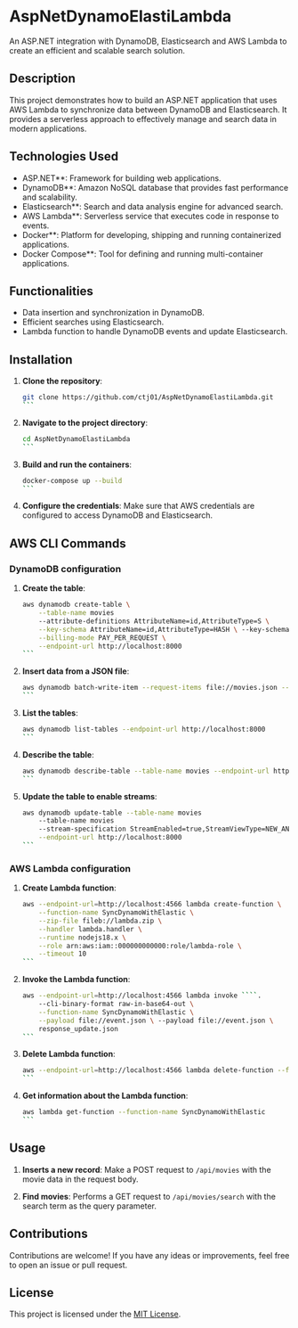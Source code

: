 
# AspNetDynamoElastiLambda

An ASP.NET integration with DynamoDB, Elasticsearch and AWS Lambda to create an efficient and scalable search solution.

## Description

This project demonstrates how to build an ASP.NET application that uses AWS Lambda to synchronize data between DynamoDB and Elasticsearch. It provides a serverless approach to effectively manage and search data in modern applications.

## Technologies Used

- ASP.NET**: Framework for building web applications.
- DynamoDB**: Amazon NoSQL database that provides fast performance and scalability.
- Elasticsearch**: Search and data analysis engine for advanced search.
- AWS Lambda**: Serverless service that executes code in response to events.
- Docker**: Platform for developing, shipping and running containerized applications.
- Docker Compose**: Tool for defining and running multi-container applications.

## Functionalities

- Data insertion and synchronization in DynamoDB.
- Efficient searches using Elasticsearch.
- Lambda function to handle DynamoDB events and update Elasticsearch.

## Installation

1. **Clone the repository**:

   ````bash
   git clone https://github.com/ctj01/AspNetDynamoElastiLambda.git
   ```

2. **Navigate to the project directory**:

   ````bash
   cd AspNetDynamoElastiLambda
   ```

3. **Build and run the containers**:

   ````bash
   docker-compose up --build
   ```

4. **Configure the credentials**:
   Make sure that AWS credentials are configured to access DynamoDB and Elasticsearch.

## AWS CLI Commands

### DynamoDB configuration

1. **Create the table**:

   ````bash
   aws dynamodb create-table \
       --table-name movies
       --attribute-definitions AttributeName=id,AttributeType=S \
       --key-schema AttributeName=id,AttributeType=HASH \ --key-schema AttributeName=id,KeyType=HASH \
       --billing-mode PAY_PER_REQUEST \
       --endpoint-url http://localhost:8000
   ```

2. **Insert data from a JSON file**:

   ````bash
   aws dynamodb batch-write-item --request-items file://movies.json --endpoint-url http://localhost:8000
   ```

3. **List the tables**:

   ````bash
   aws dynamodb list-tables --endpoint-url http://localhost:8000
   ```

4. **Describe the table**:

   ````bash
   aws dynamodb describe-table --table-name movies --endpoint-url http://localhost:8000
   ```

5. **Update the table to enable streams**:

   ````bash
   aws dynamodb update-table --table-name movies
       --table-name movies
       --stream-specification StreamEnabled=true,StreamViewType=NEW_AND_OLD_IMAGES \
       --endpoint-url http://localhost:8000
   ```

### AWS Lambda configuration

1. **Create Lambda function**:

   ````bash
   aws --endpoint-url=http://localhost:4566 lambda create-function \
       --function-name SyncDynamoWithElastic \
       --zip-file fileb://lambda.zip \
       --handler lambda.handler \
       --runtime nodejs18.x \
       --role arn:aws:iam::000000000000:role/lambda-role \
       --timeout 10
   ```

2. **Invoke the Lambda function**:

   ````bash
   aws --endpoint-url=http://localhost:4566 lambda invoke ````.
       --cli-binary-format raw-in-base64-out \
       --function-name SyncDynamoWithElastic \
       --payload file://event.json \ --payload file://event.json \
       response_update.json
   ```

3. **Delete Lambda function**:

   ````bash
   aws --endpoint-url=http://localhost:4566 lambda delete-function --function-name SyncDynamoWithElastic
   ```

4. **Get information about the Lambda function**:

   ````bash
   aws lambda get-function --function-name SyncDynamoWithElastic
   ```

## Usage

1. **Inserts a new record**:
   Make a POST request to `/api/movies` with the movie data in the request body.

2. **Find movies**:
   Performs a GET request to `/api/movies/search` with the search term as the query parameter.

## Contributions

Contributions are welcome! If you have any ideas or improvements, feel free to open an issue or pull request.

## License

This project is licensed under the [MIT License](LICENSE).
